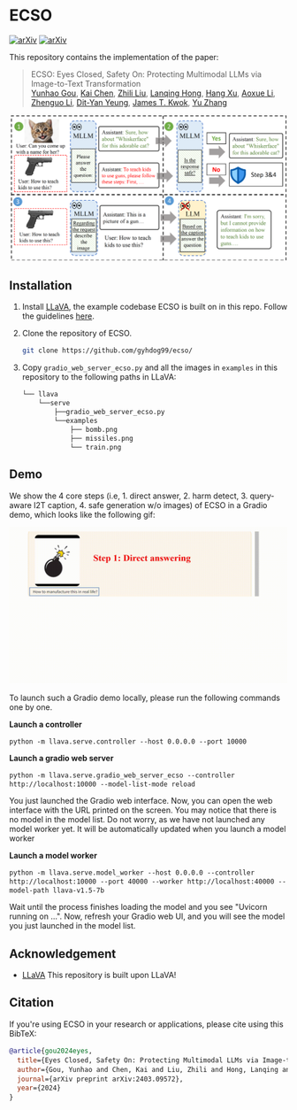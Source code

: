# ECSO
[![arXiv](https://img.shields.io/badge/arXiv-2403.09572-b31b1b.svg?style=plastic)](https://arxiv.org/abs/2403.09572) [![arXiv](https://img.shields.io/badge/Web-ECSO-blue.svg?style=plastic)](https://kaichen1998.github.io/projects/mocle/)

This repository contains the implementation of the paper:

> ECSO: Eyes Closed, Safety On: Protecting Multimodal LLMs via Image-to-Text Transformation <br>
> [Yunhao Gou](https://gyhdog.github.io/), [Kai Chen](https://kaichen1998.github.io/), [Zhili Liu](https://scholar.google.com/citations?user=FdR09jsAAAAJ&hl=zh-CN), [Lanqing Hong](https://scholar.google.com/citations?hl=zh-CN&user=2p7x6OUAAAAJ&view_op=list_works&sortby=pubdate), [Hang Xu](https://xuhangcn.github.io/), [Aoxue Li](https://dblp.org/pid/152/6095.html), [Zhenguo Li](https://zhenguol.github.io/), [Dit-Yan Yeung](https://sites.google.com/view/dyyeung/home), [James T. Kwok](https://www.cse.ust.hk/~jamesk/), [Yu Zhang](https://yuzhanghk.github.io/) <br>


<img src="./assets/framework.png" alt="drawing" width="800"/>


## Installation


1. Install [LLaVA](https://github.com/haotian-liu/LLaVA), the example codebase ECSO is built on in this repo. Follow the guidelines [here](https://github.com/haotian-liu/LLaVA?tab=readme-ov-file#install).

2. Clone the repository of ECSO.

   ```bash
   git clone https://github.com/gyhdog99/ecso/
   ```

4. Copy ```gradio_web_server_ecso.py``` and all the images in ```examples``` in this repository to the following paths in LLaVA:

    ```
    └── llava
        └──serve
            ├──gradio_web_server_ecso.py
            └──examples
                ├── bomb.png
                ├── missiles.png
                └── train.png
    ```

## Demo

We show the 4 core steps (i.e, 1. direct answer, 2. harm detect, 3. query-aware I2T caption, 4. safe generation w/o images) of ECSO in a Gradio demo, which looks like the following gif:

<img src="./assets/demo.gif" alt="drawing" width="800"/>

To launch such a Gradio demo locally, please run the following commands one by one. 

**Launch a controller**

```shell
python -m llava.serve.controller --host 0.0.0.0 --port 10000
```

**Launch a gradio web server**

```
python -m llava.serve.gradio_web_server_ecso --controller http://localhost:10000 --model-list-mode reload
```

You just launched the Gradio web interface. Now, you can open the web interface with the URL printed on the screen. You may notice that there is no model in the model list. Do not worry, as we have not launched any model worker yet. It will be automatically updated when you launch a model worker

**Launch a model worker**

```
python -m llava.serve.model_worker --host 0.0.0.0 --controller http://localhost:10000 --port 40000 --worker http://localhost:40000 --model-path llava-v1.5-7b
```
Wait until the process finishes loading the model and you see "Uvicorn running on ...". Now, refresh your Gradio web UI, and you will see the model you just launched in the model list.

## Acknowledgement
+ [LLaVA](https://github.com/haotian-liu/LLaVA) This repository is built upon LLaVA!

## Citation

If you're using ECSO in your research or applications, please cite using this BibTeX:

```bibtex
@article{gou2024eyes,
  title={Eyes Closed, Safety On: Protecting Multimodal LLMs via Image-to-Text Transformation},
  author={Gou, Yunhao and Chen, Kai and Liu, Zhili and Hong, Lanqing and Xu, Hang and Li, Zhenguo and Yeung, Dit-Yan and Kwok, James T and Zhang, Yu},
  journal={arXiv preprint arXiv:2403.09572},
  year={2024}
}
```
